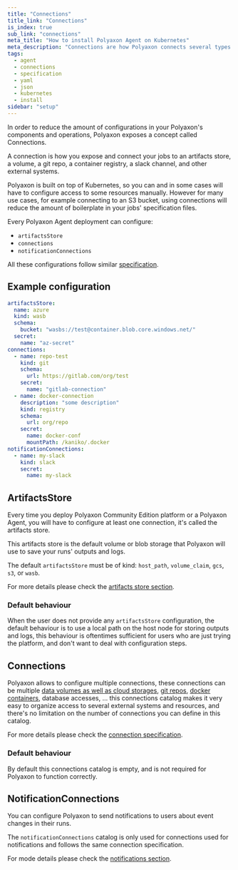 ```yaml
---
title: "Connections"
title_link: "Connections"
is_index: true
sub_link: "connections"
meta_title: "How to install Polyaxon Agent on Kubernetes"
meta_description: "Connections are how Polyaxon connects several types of external system and resources to your operations."
tags:
  - agent
  - connections
  - specification
  - yaml
  - json
  - kubernetes
  - install
sidebar: "setup"
---
```


In order to reduce the amount of configurations in your Polyaxon's components and operations, 
Polyaxon exposes a concept called Connections.

A connection is how you expose and connect your jobs to an artifacts store, 
a volume, a git repo, a container registry, a slack channel, and other external systems.

Polyaxon is built on top of Kubernetes, so you can and in some cases will have to configure 
access to some resources manually.
However for many use cases, for example connecting to an S3 bucket, 
using connections will reduce the amount of boilerplate in your jobs' specification files.

Every Polyaxon Agent deployment can configure:

 * `artifactsStore`
 * `connections`
 * `notificationConnections`
 
All these configurations follow similar [specification](/docs/setup/connections/specification/).

## Example configuration

```yaml
artifactsStore:
  name: azure
  kind: wasb
  schema:
    bucket: "wasbs://test@container.blob.core.windows.net/"
  secret:
    name: "az-secret"
connections:
  - name: repo-test
    kind: git
    schema:
      url: https://gitlab.com/org/test
    secret:
      name: "gitlab-connection"
  - name: docker-connection
    description: "some description"
    kind: registry
    schema:
      url: org/repo
    secret:
      name: docker-conf
      mountPath: /kaniko/.docker
notificationConnections:
  - name: my-slack
    kind: slack
    secret:
      name: my-slack
```

## ArtifactsStore

Every time you deploy Polyaxon Community Edition platform or a Polyaxon Agent, 
you will have to configure at least one connection, it's called the artifacts store.

This artifacts store is the default volume or blob storage that Polyaxon will use to save your runs' outputs and logs.

The default `artifactsStore` must be of kind: 
`host_path`, `volume_claim`, `gcs`, `s3`, or `wasb`.

For more details please check the [artifacts store section](/docs/setup/connections/artifacts/).

### Default behaviour

When the user does not provide any `artifactsStore` configuration, 
the default behaviour is to use a local path on the host node for storing outputs and logs, 
this behaviour is oftentimes sufficient for users who are just trying the platform, 
and don't want to deal with configuration steps.

## Connections

Polyaxon allows to configure multiple connections, 
these connections can be multiple 
[data volumes as well as cloud storages](/docs/setup/connections/artifacts/), 
[git repos](/docs/setup/connections/git/), 
[docker containers](/docs/setup/connections/registry/), database accesses, ...
this connections catalog makes it very easy to organize access to several external systems and resources, 
and there's no limitation on the number of connections you can define in this catalog.

For more details please check the [connection specification](/docs/setup/connections/specification/). 

### Default behaviour

By default this connections catalog is empty, and is not required for Polyaxon to function correctly.

## NotificationConnections

You can configure Polyaxon to send notifications to users about event changes in their runs.

The `notificationConnections` catalog is only used for connections used for notifications and follows the same connection specification.

For mode details please check the [notifications section](/docs/setup/connections/notifications/).
